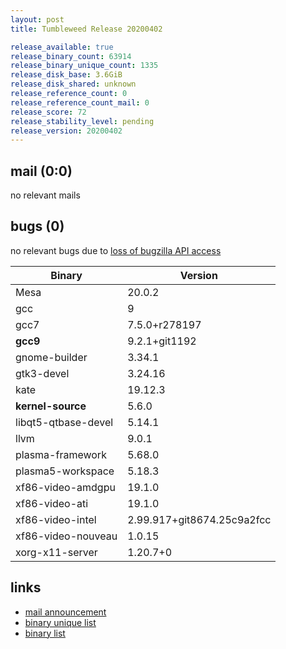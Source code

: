 ```yaml
---
layout: post
title: Tumbleweed Release 20200402

release_available: true
release_binary_count: 63914
release_binary_unique_count: 1335
release_disk_base: 3.6GiB
release_disk_shared: unknown
release_reference_count: 0
release_reference_count_mail: 0
release_score: 72
release_stability_level: pending
release_version: 20200402
---
```


## mail (0:0)

no relevant mails

## bugs (0)

<!--more-->

no relevant bugs due to [loss of bugzilla API access](https://bugzilla.opensuse.org/show_bug.cgi?id=1157722)

Binary | Version
--- | ---
Mesa | 20.0.2
gcc | 9
gcc7 | 7.5.0+r278197
**gcc9** | 9.2.1+git1192
gnome-builder | 3.34.1
gtk3-devel | 3.24.16
kate | 19.12.3
**kernel-source** | 5.6.0
libqt5-qtbase-devel | 5.14.1
llvm | 9.0.1
plasma-framework | 5.68.0
plasma5-workspace | 5.18.3
xf86-video-amdgpu | 19.1.0
xf86-video-ati | 19.1.0
xf86-video-intel | 2.99.917+git8674.25c9a2fcc
xf86-video-nouveau | 1.0.15
xorg-x11-server | 1.20.7+0

## links

- [mail announcement](https://lists.opensuse.org/opensuse-factory/2020-04/msg00075.html)
- [binary unique list](http://download.opensuse.org/history/20200402/rpm.unique.list)
- [binary list](http://download.opensuse.org/history/20200402/rpm.list)
